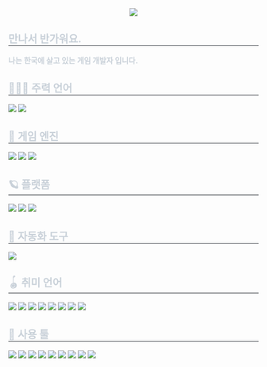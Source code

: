 <div align= "center">
  <img src="https://capsule-render.vercel.app/api?type=waving&color=0:ffffff,100:919191&height=120&text=안녕하세요&animation=&fontColor=ebebeb&fontSize=40" />
</div>
<div style="text-align: left;">
  <h2 style="border-bottom: 1px solid #21262d; color: #c9d1d9;"> 만나서 반가워요. </h2>
  <div style="font-weight: 700; font-size: 15px; text-align: left; color: #c9d1d9;">  
    </li>나는 한국에 살고 있는 게임 개발자 입니다.<br/>
  </div>
</div>
<div style="text-align: left;">
  <h2 style="border-bottom: 1px solid #21262d; color: #c9d1d9;"> 🧑🏻‍💻 주력 언어 </h2>
  <div>
    <img src="https://img.shields.io/badge/C++-00599C?style=flat&logo=C%2B%2B&logoColor=white">
    <img src="https://img.shields.io/badge/CSharp-00599C?style=flat">
  </div>
</div>
<div style="text-align: left;">
  <h2 style="border-bottom: 1px solid #21262d; color: #c9d1d9;"> 👾 게임 엔진 </h2>
  <div>
    <img src="https://img.shields.io/badge/Unreal-0E1128?style=flat&logo=unrealengine&logoColor=white">
    <img src="https://img.shields.io/badge/Unity-000000?style=flat&logo=unity&logoColor=white">
    <img src="https://img.shields.io/badge/Godot-478CBF?style=flat&logo=godotengine&logoColor=white">
  </div>
</div>
<div style="text-align: left;">
  <h2 style="border-bottom: 1px solid #21262d; color: #c9d1d9;"> 🪐 플랫폼 </h2>
  <div>
    <img src="https://img.shields.io/badge/PC-303030?style=flat&logo=pcgamingwiki&logoColor=white">
    <img src="https://img.shields.io/badge/Android-3DDC84?style=flat&logo=Android&logoColor=white">
    <img src="https://img.shields.io/badge/IOS-000000?style=flat&logo=IOS&logoColor=white">
  </div>
</div>
<div style="text-align: left;">
  <h2 style="border-bottom: 1px solid #21262d; color: #c9d1d9;"> 🚀 자동화 도구 </h2>
  <div>
    <img src="https://img.shields.io/badge/Jenkins-D24939?style=flat&logo=Jenkins&logoColor=white">
  </div>
</div>
<div style="text-align: left;">
  <h2 style="border-bottom: 1px solid #21262d; color: #c9d1d9;"> 🪀 취미 언어 </h2>
  <div>
    <img src="https://img.shields.io/badge/Objective C++-F05138?style=flat">
    <img src="https://img.shields.io/badge/Swift-F05138?style=flat&logo=Swift&logoColor=white">
    <img src="https://img.shields.io/badge/Java-7F52FF?style=flat">
    <img src="https://img.shields.io/badge/Kotlin-7F52FF?style=flat&logo=kotlin&logoColor=white">
    <img src="https://img.shields.io/badge/Python-3776AB?style=flat&logo=python&logoColor=white">
    <img src="https://img.shields.io/badge/Javascript-F7DF1E?style=flat&logo=Javascript&logoColor=white">
    <img src="https://img.shields.io/badge/Go-00ADD8?style=flat&logo=Go&logoColor=white">
    <img src="https://img.shields.io/badge/Rust-000000?style=flat&logo=Rust&logoColor=white">
  </div>
</div>
<div style="text-align: left;">
  <h2 style="border-bottom: 1px solid #21262d; color: #c9d1d9;"> 🧰 사용 툴 </h2>
  <div>
    <img src="https://img.shields.io/badge/LLVM-262D3A?style=flat&logo=llvm&logoColor=white">
    <img src="https://img.shields.io/badge/CMake-064F8C?style=flat&logo=cmake&logoColor=white">
    <img src="https://img.shields.io/badge/Visual Studio-000000?style=flat">
    <img src="https://img.shields.io/badge/XCode-147EFB?style=flat&logo=xcode&logoColor=white">
    <img src="https://img.shields.io/badge/Rider-000000?style=flat&logo=rider&logoColor=white">
    <img src="https://img.shields.io/badge/DataGrip-000000?style=flat&logo=datagrip&logoColor=white">
    <img src="https://img.shields.io/badge/Blender-E87D0D?style=flat&logo=blender&logoColor=white">
    <img src="https://img.shields.io/badge/Procreate-000000?style=flat">
    <img src="https://img.shields.io/badge/Aseprite-7D929E?style=flat&logo=aseprite&logoColor=white">
  </div>
</div>

<!--
**jangachi/Jangachi** is a ✨ _special_ ✨ repository because its `README.md` (this file) appears on your GitHub profile.

Here are some ideas to get you started:

- 🔭 I’m currently working on ...
- 🌱 I’m currently learning ...
- 👯 I’m looking to collaborate on ...
- 🤔 I’m looking for help with ...
- 💬 Ask me about ...
- 📫 How to reach me: ...
- 😄 Pronouns: ...
- ⚡ Fun fact: ...
-->
